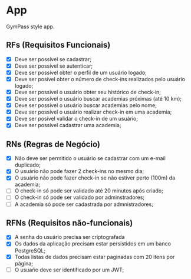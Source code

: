 # App

GymPass style app.

## RFs (Requisitos Funcionais)

- [x] Deve ser possível se cadastrar;
- [x] Deve ser possível se autenticar;
- [x] Deve ser possível obter o perfil de um usuário logado;
- [x] Deve ser posível obter o número de check-ins realizados pelo usuário logado;
- [x] Deve ser possível o usuário obter seu histórico de check-in;
- [x] Deve ser possível o usuário buscar academias próximas (até 10 km);
- [x] Deve ser possível o usuário buscar academias pelo nome;
- [x] Deve ser possível o usuário realizar check-in em uma academia;
- [x] Deve ser posível validar o check-in de um usuário;
- [x] Deve ser possível cadastrar uma academia;

## RNs (Regras de Negócio)

- [x] Não deve ser permitido o usuário se cadastrar com um e-mail duplicado;
- [x] O usuário não pode fazer 2 check-ins no mesmo dia;
- [x] O usuário não pode fazer check-in se não estiver perto (100m) da academia;
- [ ] O check-in só pode ser validado até 20 minutos após criado;
- [ ] O check-in só pode ser validado por adminstradores;
- [ ] A academia só pode ser cadastrada por admnistradores;

## RFNs (Requisitos não-funcionais)

- [x] A senha do usuário precisa ser criptografada
- [x] Os dados da aplicação precisam estar persistidos em um banco PostgreSQL;
- [x] Todas listas de dados precisam estar paginadas com 20 itens por página;
- [ ] O usuaŕio deve ser identificado por um JWT;
